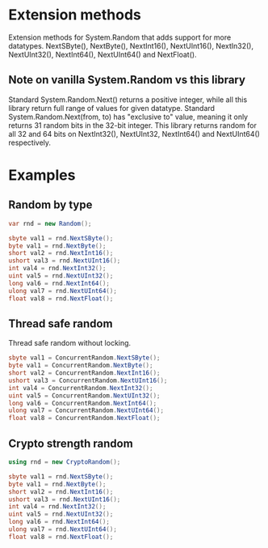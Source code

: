 # Extension methods
Extension methods for System.Random that adds support for more datatypes.
NextSByte(), NextByte(), NextInt16(), NextUInt16(), NextIn32(), NextUInt32(), NextInt64(), NextUInt64() and NextFloat().

## Note on vanilla System.Random vs this library
Standard System.Random.Next() returns a positive integer, while all this library return full range of values for given datatype.
Standard System.Random.Next(from, to) has "exclusive to" value, meaning it only returns 31 random bits in the 32-bit integer. This library returns random for all 32 and 64 bits on NextInt32(), NextUInt32, NextInt64() and NextUInt64() respectively.

# Examples

## Random by type
```csharp
var rnd = new Random();

sbyte val1 = rnd.NextSByte();
byte val1 = rnd.NextByte();
short val2 = rnd.NextInt16();
ushort val3 = rnd.NextUInt16();
int val4 = rnd.NextInt32();
uint val5 = rnd.NextUInt32();
long val6 = rnd.NextInt64();
ulong val7 = rnd.NextUInt64();
float val8 = rnd.NextFloat();
```

## Thread safe random
Thread safe random without locking.
```csharp
sbyte val1 = ConcurrentRandom.NextSByte();
byte val1 = ConcurrentRandom.NextByte();
short val2 = ConcurrentRandom.NextInt16();
ushort val3 = ConcurrentRandom.NextUInt16();
int val4 = ConcurrentRandom.NextInt32();
uint val5 = ConcurrentRandom.NextUInt32();
long val6 = ConcurrentRandom.NextInt64();
ulong val7 = ConcurrentRandom.NextUInt64();
float val8 = ConcurrentRandom.NextFloat();
```

## Crypto strength random
```csharp
using rnd = new CryptoRandom();

sbyte val1 = rnd.NextSByte();
byte val1 = rnd.NextByte();
short val2 = rnd.NextInt16();
ushort val3 = rnd.NextUInt16();
int val4 = rnd.NextInt32();
uint val5 = rnd.NextUInt32();
long val6 = rnd.NextInt64();
ulong val7 = rnd.NextUInt64();
float val8 = rnd.NextFloat();
```